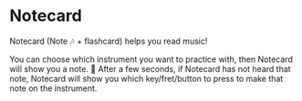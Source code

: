 # Notecard

Notecard (Note 🎶 + flashcard)
helps you read music!

You can choose which instrument you want to practice with,
then Notecard will show you a note. 🎼
After a few seconds,
if Notecard has not heard that note,
Notecard will show you which
key/fret/button
to press to make that note on the instrument.
